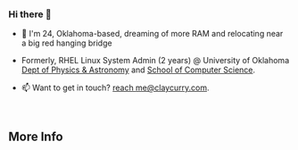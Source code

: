 ### Hi there 👋

- 🔭 I'm 24, Oklahoma-based, dreaming of more RAM and relocating near a big red hanging bridge
- Formerly, RHEL Linux System Admin (2 years) @ University of Oklahoma [Dept of Physics & Astronomy](https://physics.ou.edu) and [School of Computer Science](https://cs.ou.edu).

- 📫 Want to get in touch? [reach me@claycurry.com](mailto:me@claycurry.com).
<br>



## More Info
[^1]: [Encyclopedia of Math](https://encyclopediaofmath.org/) \
[^2]: [LLVM](https://llvm.org/)

<!--! [B3 JIT Compiler](https://webkit.org/blog/5852/introducing-the-b3-jit-compiler/) -->
  
